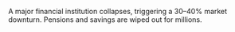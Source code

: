 A major financial institution collapses, triggering a 30–40% market downturn. Pensions and savings are wiped out for millions.
